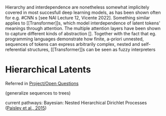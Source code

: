 
Hierarchy and interdependence are nonetheless somewhat implicitely covered in most succesfull deep learning models, as has been shown often for e.g. #CNN s [see NAI Lecture 12, Vicente 2022]. Something similar applies to [[Transformer]]s, which model interdependence of latent tokens' meanings through attention. The multiple attention layers have been shown to capture different kinds of abstraction []. Together with the fact that eg. programming languages demonstrate how finite, a-priori unnested, sequences of tokens can express arbitrarily complex, nested and self-referential structures, [[Transformer]]s can be seen as fuzzy interpreters 

# Hierarchical Latents

Referred in <a href="./Project-H7YNYZS4.md" rel="noopener noreferrer nofollow" zhref="zotero://note/u/H7YNYZS4/?ignore=1&#x26;line=18" ztype="znotelink" class="internal-link">Project/Open Questions</a>

(generalize sequences to trees)

current pathways: Bayesian: Nested Hierarchical Dirichlet Processes <span class="citation" data-citation="%7B%22citationItems%22%3A%5B%7B%22uris%22%3A%5B%22http%3A%2F%2Fzotero.org%2Fusers%2Flocal%2Fi56aMdXP%2Fitems%2FIR6G9UPG%22%5D%7D%5D%2C%22properties%22%3A%7B%7D%7D" ztype="zcitation">(<span class="citation-item"><a href="zotero://select/library/items/IR6G9UPG">Paisley et al., 2015</a></span>)</span>
